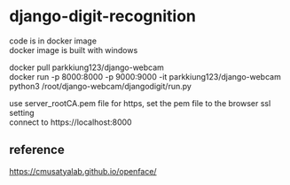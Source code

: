 # django-digit-recognition
code is in docker image<br>
docker image is built with windows

docker pull parkkiung123/django-webcam<br>
docker run -p 8000:8000 -p 9000:9000 -it parkkiung123/django-webcam python3 /root/django-webcam/djangodigit/run.py<br>

use server_rootCA.pem file for https, set the pem file to the browser ssl setting<br>
connect to https://localhost:8000

## reference
https://cmusatyalab.github.io/openface/
